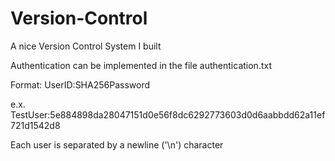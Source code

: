 # Version-Control
A nice Version Control System I built


Authentication can be implemented in the file authentication.txt

Format:
UserID:SHA256Password

e.x. TestUser:5e884898da28047151d0e56f8dc6292773603d0d6aabbdd62a11ef721d1542d8

Each user is separated by a newline ('\n') character
